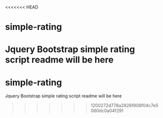 <<<<<<< HEAD
# simple-rating
Jquery Bootstrap simple rating script readme will be here
=======
# simple-rating
Jquery Bootstrap simple rating script readme will be here
>>>>>>> 1200272d778a2826f908f04c7e5060dc0a04f291
